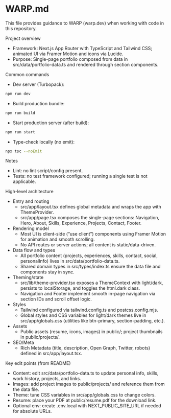 # WARP.md

This file provides guidance to WARP (warp.dev) when working with code in this repository.

Project overview
- Framework: Next.js App Router with TypeScript and Tailwind CSS; animated UI via Framer Motion and icons via Lucide.
- Purpose: Single-page portfolio composed from data in src/data/portfolio-data.ts and rendered through section components.

Common commands
- Dev server (Turbopack):
```bash path=null start=null
npm run dev
```
- Build production bundle:
```bash path=null start=null
npm run build
```
- Start production server (after build):
```bash path=null start=null
npm run start
```
- Type-check locally (no emit):
```bash path=null start=null
npx tsc --noEmit
```
Notes
- Lint: no lint script/config present.
- Tests: no test framework configured; running a single test is not applicable.

High-level architecture
- Entry and routing
  - src/app/layout.tsx defines global metadata and wraps the app with ThemeProvider.
  - src/app/page.tsx composes the single-page sections: Navigation, Hero, About, Skills, Experience, Projects, Contact, Footer.
- Rendering model
  - Most UI is client-side (“use client”) components using Framer Motion for animation and smooth scrolling.
  - No API routes or server actions; all content is static/data-driven.
- Data flow and types
  - All portfolio content (projects, experiences, skills, contact, social, personalInfo) lives in src/data/portfolio-data.ts.
  - Shared domain types in src/types/index.ts ensure the data file and components stay in sync.
- Theming/state
  - src/lib/theme-provider.tsx exposes a ThemeContext with light/dark, persists to localStorage, and toggles the html.dark class.
  - Navigation and Footer implement smooth in-page navigation via section IDs and scroll offset logic.
- Styles
  - Tailwind configured via tailwind.config.ts and postcss.config.mjs.
  - Global styles and CSS variables for light/dark themes live in src/app/globals.css (utilities like btn-primary, section-padding, etc.).
- Assets
  - Public assets (resume, icons, images) in public/; project thumbnails in public/projects/.
- SEO/Meta
  - Rich Metadata (title, description, Open Graph, Twitter, robots) defined in src/app/layout.tsx.

Key edit points (from README)
- Content: edit src/data/portfolio-data.ts to update personal info, skills, work history, projects, and links.
- Images: add project images to public/projects/ and reference them from the data file.
- Theme: tune CSS variables in src/app/globals.css to change colors.
- Resume: place your PDF at public/resume.pdf for the download link.
- Optional env: create .env.local with NEXT_PUBLIC_SITE_URL if needed for absolute URLs.
